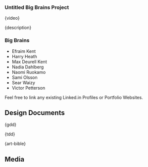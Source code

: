 ### Untitled Big Brains Project

{video}

{description}

### Big Brains

- Efraim Kent
- Harry Heath
- Max Deurell Kent
- Nadia Dahlberg
- Naomi Ruokamo
- Sami Olsson
- Sear Waizy
- Victor Petterson

Feel free to link any existing Linked.in Profiles or Portfolio Websites.

## Design Documents

{gdd}

{tdd}

{art-bible}

## Media
